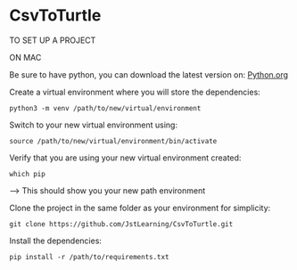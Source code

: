 # CsvToTurtle

TO SET UP A PROJECT

ON MAC 

Be sure to have python, you can download the latest version on:
[Python.org](https://www.python.org/downloads/)

Create a virtual environment where you will store the dependencies:
```
python3 -m venv /path/to/new/virtual/environment
```

Switch to your new virtual environment using:
```
source /path/to/new/virtual/environment/bin/activate
```

Verify that you are using your new virtual environment created:
```
which pip 
```
--> This should show you your new path environment

Clone the project in the same folder as your environment for simplicity:
```
git clone https://github.com/JstLearning/CsvToTurtle.git
```

Install the dependencies:
```
pip install -r /path/to/requirements.txt
```
